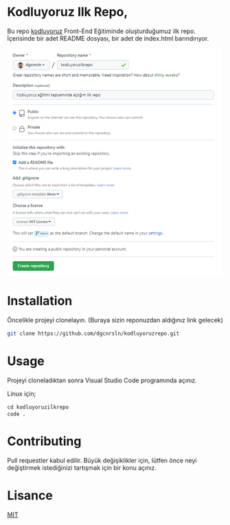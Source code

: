 # Kodluyoruz Ilk Repo,

Bu repo [kodluyoruz](https://www.kodluyoruz.org/) Front-End Eğitiminde oluşturduğumuz ilk repo. İçerisinde bir adet README dosyası, bir adet de index.html barındırıyor.

![github](https://github.com/dgcnrsln/kodluyoruzrepo/blob/main/image/github.PNG)

# Installation 

Öncelikle projeyi clonelayın. (Buraya sizin reponuzdan aldığınız link gelecek)

```bash
git clone https://github.com/dgcnrsln/kodluyoruzrepo.git
```

# Usage

Projeyi cloneladıktan sonra Visual Studio Code programında açınız.

Linux için;
```linux
cd kodluyoruzilkrepo
code .
```

# Contributing

Pull requestler kabul edilir. Büyük değişiklikler için, lütfen önce neyi değiştirmek istediğinizi tartışmak için bir konu açınız.

# Lisance

[MIT](https://choosealicense.com/licenses/mit/)

